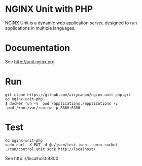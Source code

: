 # NGINX Unit with PHP

NGINX Unit is a dynamic web application server, designed to run applications in multiple languages. 

# Documentation
See http://unit.nginx.org.

# Run
```
git clone https://github.com/airycanon/nginx-unit-php.git
cd nginx-unit-php
$ docker run -v `pwd`/applications:/applications -v `pwd`/run:/var/run:rw -p 8300:8300
```

# Test
```
cd nginx-unit-php
sudo curl -X PUT -d @./json/test.json --unix-socket ./run/control.unit.sock http://localhost/ 

```
See http:://localhost:8300


